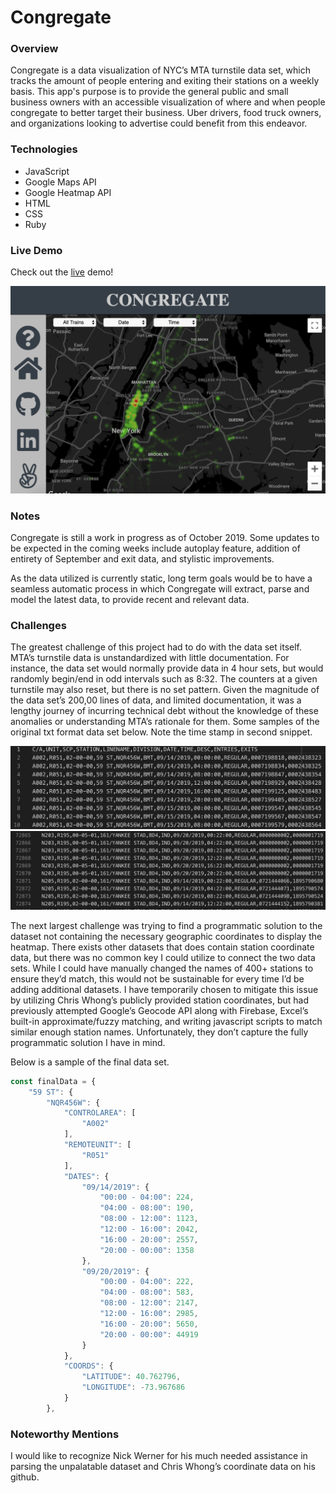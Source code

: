 # Congregate

### Overview
Congregate is a data visualization of NYC’s MTA turnstile data set, which tracks the amount of people entering and exiting their stations on a weekly basis. This app's purpose is to provide the general public and small business owners with an accessible visualization of where and when people congregate to better target their business. Uber drivers, food truck owners, and organizations looking to advertise could benefit from this endeavor. 

### Technologies
* JavaScript
* Google Maps API
* Google Heatmap API
* HTML
* CSS
* Ruby

### Live Demo
Check out the [live](https://mikolas2788.github.io/Congregate/) demo!

![](/assets/images/main_page.png)

### Notes
Congregate is still a work in progress as of October 2019. Some updates to be expected in the coming weeks include autoplay feature, addition of entirety of September and exit data, and stylistic improvements. 

As the data utilized is currently static, long term goals would be to have a seamless automatic process in which Congregate will extract, parse and model the latest data, to provide recent and relevant data. 

### Challenges
The greatest challenge of this project had to do with the data set itself. MTA’s turnstile data is unstandardized with little documentation. For instance, the data set would normally provide data in 4 hour sets, but would randomly begin/end in odd intervals such as 8:32. The counters at a given turnstile may also reset, but there is no set pattern. Given the magnitude of the data set’s 200,00 lines of data, and limited documentation, it was a lengthy journey of incurring technical debt without the knowledge of these anomalies or understanding MTA’s rationale for them. Some samples of the original txt format data set below. Note the time stamp in second snippet.

![](/assets/images/standard_timing.png)
![](/assets/images/unstandard_timing.png)

The next largest challenge was trying to find a programmatic solution to the dataset not containing the necessary geographic coordinates to display the heatmap. There exists other datasets that does contain station coordinate data, but there was no common key I could utilize to connect the two data sets. While I could have manually changed the names of 400+ stations to ensure they’d match, this would not be sustainable for every time I’d be adding additional datasets. I have temporarily chosen to mitigate this issue by utilizing Chris Whong’s publicly provided station coordinates, but had previously attempted Google’s Geocode API along with Firebase, Excel’s built-in approximate/fuzzy matching, and writing javascript scripts to match similar enough station names. Unfortunately, they don’t capture the fully programmatic solution I have in mind. 

Below is a sample of the final data set.
```JavaScript
const finalData = {
    "59 ST": {
        "NQR456W": {
            "CONTROLAREA": [
                "A002"
            ],
            "REMOTEUNIT": [
                "R051"
            ],
            "DATES": {
                "09/14/2019": {
                    "00:00 - 04:00": 224,
                    "04:00 - 08:00": 190,
                    "08:00 - 12:00": 1123,
                    "12:00 - 16:00": 2042,
                    "16:00 - 20:00": 2557,
                    "20:00 - 00:00": 1358
                },
                "09/20/2019": {
                    "00:00 - 04:00": 222,
                    "04:00 - 08:00": 583,
                    "08:00 - 12:00": 2147,
                    "12:00 - 16:00": 2985,
                    "16:00 - 20:00": 5650,
                    "20:00 - 00:00": 44919
                }
            },
            "COORDS": {
                "LATITUDE": 40.762796,
                "LONGITUDE": -73.967686
            }
        },
```

### Noteworthy Mentions
I would like to recognize Nick Werner for his much needed assistance in parsing the unpalatable dataset and Chris Whong’s coordinate data on his github.


